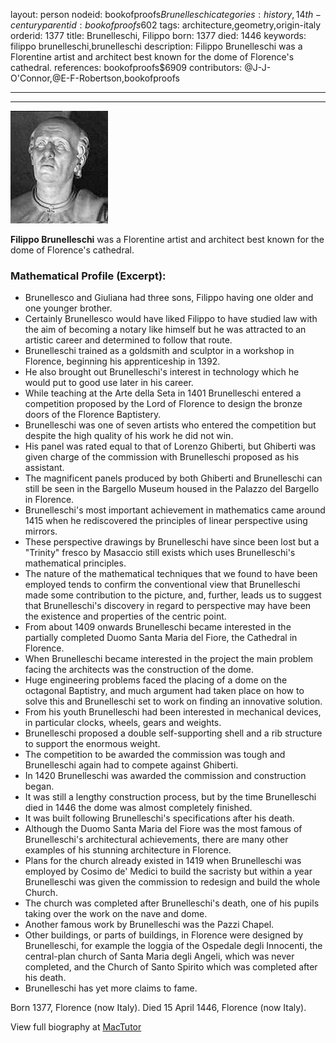 layout: person
nodeid: bookofproofs$Brunelleschi
categories: history,14th-century
parentid: bookofproofs$602
tags: architecture,geometry,origin-italy
orderid: 1377
title: Brunelleschi, Filippo
born: 1377
died: 1446
keywords: filippo brunelleschi,brunelleschi
description: Filippo Brunelleschi was a Florentine artist and architect best known for the dome of Florence's cathedral.
references: bookofproofs$6909
contributors: @J-J-O'Connor,@E-F-Robertson,bookofproofs

---



---

![Brunelleschi.jpg](https://github.com/bookofproofs/bookofproofs.github.io/blob/main/_sources/_assets/images/portraits/Brunelleschi.jpg?raw=true)

**Filippo Brunelleschi** was a Florentine artist and architect best known for the dome of Florence's cathedral.

### Mathematical Profile (Excerpt):
* Brunellesco and Giuliana had three sons, Filippo having one older and one younger brother.
* Certainly Brunellesco would have liked Filippo to have studied law with the aim of becoming a notary like himself but he was attracted to an artistic career and determined to follow that route.
* Brunelleschi trained as a goldsmith and sculptor in a workshop in Florence, beginning his apprenticeship in 1392.
* He also brought out Brunelleschi's interest in technology which he would put to good use later in his career.
* While teaching at the Arte della Seta in 1401 Brunelleschi entered a competition proposed by the Lord of Florence to design the bronze doors of the Florence Baptistery.
* Brunelleschi was one of seven artists who entered the competition but despite the high quality of his work he did not win.
* His panel was rated equal to that of Lorenzo Ghiberti, but Ghiberti was given charge of the commission with Brunelleschi proposed as his assistant.
* The magnificent panels produced by both Ghiberti and Brunelleschi can still be seen in the Bargello Museum housed in the Palazzo del Bargello in Florence.
* Brunelleschi's most important achievement in mathematics came around 1415 when he rediscovered the principles of linear perspective using mirrors.
* These perspective drawings by Brunelleschi have since been lost but a "Trinity" fresco by Masaccio still exists which uses Brunelleschi's mathematical principles.
* The nature of the mathematical techniques that we found to have been employed tends to confirm the conventional view that Brunelleschi made some contribution to the picture, and, further, leads us to suggest that Brunelleschi's discovery in regard to perspective may have been the existence and properties of the centric point.
* From about 1409 onwards Brunelleschi became interested in the partially completed Duomo Santa Maria del Fiore, the Cathedral in Florence.
* When Brunelleschi became interested in the project the main problem facing the architects was the construction of the dome.
* Huge engineering problems faced the placing of a dome on the octagonal Baptistry, and much argument had taken place on how to solve this and Brunelleschi set to work on finding an innovative solution.
* From his youth Brunelleschi had been interested in mechanical devices, in particular clocks, wheels, gears and weights.
* Brunelleschi proposed a double self-supporting shell and a rib structure to support the enormous weight.
* The competition to be awarded the commission was tough and Brunelleschi again had to compete against Ghiberti.
* In 1420 Brunelleschi was awarded the commission and construction began.
* It was still a lengthy construction process, but by the time Brunelleschi died in 1446 the dome was almost completely finished.
* It was built following Brunelleschi's specifications after his death.
* Although the Duomo Santa Maria del Fiore was the most famous of Brunelleschi's architectural achievements, there are many other examples of his stunning architecture in Florence.
* Plans for the church already existed in 1419 when Brunelleschi was employed by Cosimo de' Medici to build the sacristy but within a year Brunelleschi was given the commission to redesign and build the whole Church.
* The church was completed after Brunelleschi's death, one of his pupils taking over the work on the nave and dome.
* Another famous work by Brunelleschi was the Pazzi Chapel.
* Other buildings, or parts of buildings, in Florence were designed by Brunelleschi, for example the loggia of the Ospedale degli Innocenti, the central-plan church of Santa Maria degli Angeli, which was never completed, and the Church of Santo Spirito which was completed after his death.
* Brunelleschi has yet more claims to fame.

Born 1377, Florence (now Italy). Died 15 April 1446, Florence (now Italy).

View full biography at [MacTutor](https://mathshistory.st-andrews.ac.uk/Biographies/Brunelleschi/)
